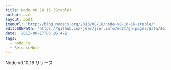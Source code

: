 ```yaml
---
title: Node v0.10.16 (Stable)
author: azu
layout: post
itemUrl: 'http://blog.nodejs.org/2013/08/16/node-v0-10-16-stable/'
editJSONPath: 'https://github.com/jser/jser.info/edit/gh-pages/data/2013/08/index.json'
date: '2013-08-17T05:16:47Z'
tags:
  - node.js
  - ReleaseNote
---
```

Node v0.10.16 リリース
